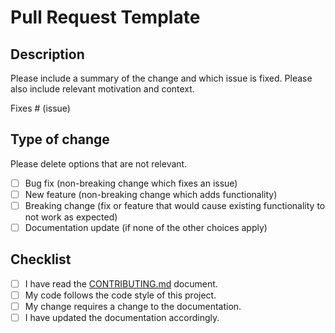 # Pull Request Template

## Description

Please include a summary of the change and which issue is fixed. Please also include relevant motivation and context.

Fixes # (issue)

## Type of change

Please delete options that are not relevant.

- [ ] Bug fix (non-breaking change which fixes an issue)
- [ ] New feature (non-breaking change which adds functionality)
- [ ] Breaking change (fix or feature that would cause existing functionality to not work as expected)
- [ ] Documentation update (if none of the other choices apply)

## Checklist

- [ ] I have read the [CONTRIBUTING.md](/CONTRIBUTING.md) document.
- [ ] My code follows the code style of this project.
- [ ] My change requires a change to the documentation.
- [ ] I have updated the documentation accordingly.
